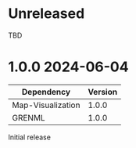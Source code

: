 
# Unreleased

TBD

# 1.0.0 2024-06-04

| Dependency        | Version |
|-------------------|---------|
| Map-Visualization | 1.0.0   |
| GRENML            | 1.0.0   |

Initial release
